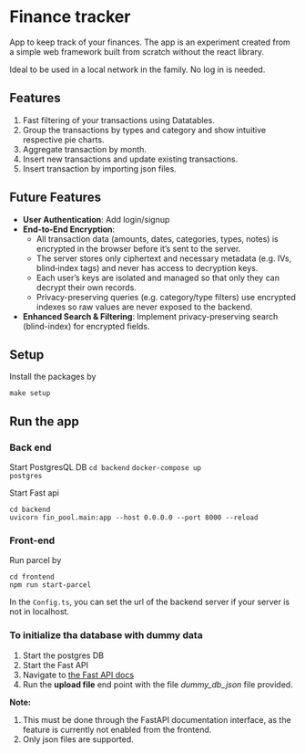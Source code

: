 # Finance tracker

App to keep track of your finances.
The app is an experiment created from a simple web framework built from scratch without the react library.

Ideal to be used in a local network in the family. No log in is needed.

## Features
1. Fast filtering of your transactions using Datatables.
2. Group the transactions by types and category and show intuitive respective pie charts.
3. Aggregate transaction by month.
4. Insert new transactions and update existing transactions.
5. Insert transaction by importing json files.

## Future Features
- **User Authentication**: Add login/signup
- **End-to-End Encryption**: 
  - All transaction data (amounts, dates, categories, types, notes) is encrypted in the browser before it’s sent to the server.
  - The server stores only ciphertext and necessary metadata (e.g. IVs, blind‐index tags) and never has access to decryption keys.
  - Each user’s keys are isolated and managed so that only they can decrypt their own records.
  - Privacy-preserving queries (e.g. category/type filters) use encrypted indexes so raw values are never exposed to the backend.
- **Enhanced Search & Filtering**: Implement privacy-preserving search (blind-index) for encrypted fields.

## Setup

Install the packages by

<code>make setup</code>

## Run the app

### Back end
Start PostgresQL DB
<code>cd backend</code>
<code>docker-compose up postgres</code>

Start Fast api
```shell
cd backend
uvicorn fin_pool.main:app --host 0.0.0.0 --port 8000 --reload
```

### Front-end

Run parcel by
```shell
cd frontend
npm run start-parcel
```
In the <code>Config.ts</code>, you can set the url of the backend server if your server is not in localhost.

### To initialize tha database with dummy data
1. Start the postgres DB
2. Start the Fast API
3. Navigate to [the Fast API docs](http://0.0.0.0:8000/docs)
4. Run the <b>upload file</b> end point with the file <i>dummy_db_json</i> file provided.

<b>Note:</b> 
1. This must be done through the FastAPI documentation interface, as the feature is currently not enabled from the frontend.
2. Only json files are supported.
